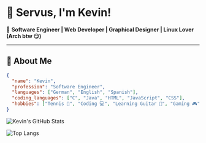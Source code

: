 # 👋 Servus, I'm Kevin!  

🎯 **Software Engineer | Web Developer | Graphical Designer | Linux Lover (Arch btw 😏)**  

---

## 📝 About Me  

```json
{
  "name": "Kevin",
  "profession": "Software Engineer",
  "languages": ["German", "English", "Spanish"],
  "coding_languages": ["C", "Java", "HTML", "JavaScript", "CSS"],
  "hobbies": ["Tennis 🎾", "Coding 💻", "Learning Guitar 🎸", "Gaming 🎮"]
}
```
![Kevin's GitHub Stats](https://github-readme-stats.vercel.app/api?username=klichtl&show_icons=true&theme=radical)

![Top Langs](https://github-readme-stats.vercel.app/api/top-langs/?username=klichtl&layout=compact&theme=radical)
